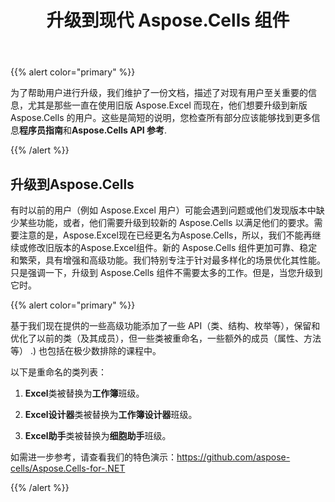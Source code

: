 ﻿---
title: 升级到现代 Aspose.Cells 组件
type: docs
weight: 70
url: /zh/net/upgrade-to-modern-aspose-cells-component/
---
{{% alert color="primary" %}} 

为了帮助用户进行升级，我们维护了一份文档，描述了对现有用户至关重要的信息，尤其是那些一直在使用旧版 Aspose.Excel 而现在，他们想要升级到新版 Aspose.Cells 的用户。这些是简短的说明，您检查所有部分应该能够找到更多信息**程序员指南**和**Aspose.Cells API 参考**.

{{% /alert %}} 
## **升级到Aspose.Cells**
有时以前的用户（例如 Aspose.Excel 用户）可能会遇到问题或他们发现版本中缺少某些功能，或者，他们需要升级到较新的 Aspose.Cells 以满足他们的要求。需要注意的是，Aspose.Excel现在已经更名为Aspose.Cells，所以，我们不能再继续或修改旧版本的Aspose.Excel组件。新的 Aspose.Cells 组件更加可靠、稳定和繁荣，具有增强和高级功能。我们特别专注于针对最多样化的场景优化其性能。只是强调一下，升级到 Aspose.Cells 组件不需要太多的工作。但是，当您升级到它时。

{{% alert color="primary" %}} 

基于我们现在提供的一些高级功能添加了一些 API（类、结构、枚举等），保留和优化了以前的类（及其成员），但一些类被重命名，一些额外的成员（属性、方法等） .) 也包括在极少数排除的课程中。

以下是重命名的类列表：

1. **Excel**类被替换为**工作簿**班级。

2. **Excel设计器**类被替换为**工作簿设计器**班级。

3. **Excel助手**类被替换为**细胞助手**班级。

如需进一步参考，请查看我们的特色演示：<https://github.com/aspose-cells/Aspose.Cells-for-.NET>

{{% /alert %}}
